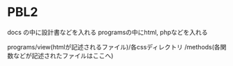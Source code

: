 # PBL2  
docs の中に設計書などを入れる
programsの中にhtml, phpなどを入れる


programs/view(htmlが記述されるファイル)/各cssディレクトリ
        /methods(各関数などが記述されたファイルはここへ)
